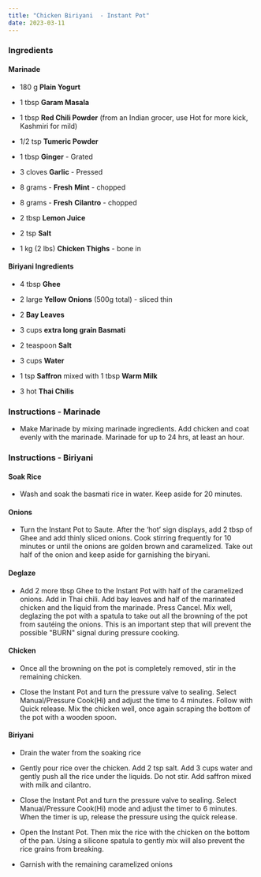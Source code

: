 ```yaml
---
title: "Chicken Biriyani  - Instant Pot"
date: 2023-03-11
---
```


### Ingredients

#### Marinade

- 180 g **Plain Yogurt**

- 1 tbsp **Garam Masala**

- 1 tbsp **Red Chili Powder** (from an Indian grocer, use Hot for more kick, Kashmiri for mild)

- 1/2 tsp **Tumeric Powder**

- 1 tbsp **Ginger** - Grated

- 3 cloves **Garlic** - Pressed

- 8 grams - **Fresh** **Mint** - chopped

- 8 grams - **Fresh** **Cilantro** - chopped

- 2 tbsp **Lemon Juice**

- 2 tsp **Salt**

- 1 kg (2 lbs) **Chicken Thighs** - bone in

#### Biriyani Ingredients

- 4 tbsp **Ghee**

- 2 large **Yellow Onions** (500g total) - sliced thin

- 2 **Bay Leaves**

- 3 cups **extra long grain Basmati**

- 2 teaspoon **Salt**

- 3 cups **Water**

- 1 tsp **Saffron** mixed with 1 tbsp **Warm Milk**

- 3 hot **Thai Chilis**

### Instructions - Marinade

- Make Marinade by mixing marinade ingredients. Add chicken and coat evenly with the marinade. Marinade for up to 24 hrs, at least an hour.

### Instructions - Biriyani

#### Soak Rice

- Wash and soak the basmati rice in water. Keep aside for 20 minutes.

#### Onions

- Turn the Instant Pot to Saute. After the ‘hot’ sign displays, add 2 tbsp of Ghee and add thinly sliced onions. Cook stirring frequently for 10 minutes or until the onions are golden brown and caramelized. Take out half of the onion and keep aside for garnishing the biryani. 

#### Deglaze

- Add 2 more tbsp Ghee to the Instant Pot with half of the caramelized onions. Add in Thai chili. Add bay leaves and half of the marinated chicken and the liquid from the marinade. Press Cancel. Mix well, deglazing the pot with a spatula to take out all the browning of the pot from sautéing the onions. This is an important step that will prevent the possible "BURN" signal during pressure cooking.

#### Chicken

- Once all the browning on the pot is completely removed, stir in the remaining chicken.  

- Close the Instant Pot and turn the pressure valve to sealing. Select Manual/Pressure Cook(Hi) and adjust the time to 4 minutes. Follow with Quick release. Mix the chicken well, once again scraping the bottom of the pot with a wooden spoon. 

#### Biriyani

- Drain the water from the soaking rice

- Gently pour rice over the chicken. Add 2 tsp salt. Add 3 cups water and gently push all the rice under the liquids. Do not stir. Add saffron mixed with milk and cilantro.

- Close the Instant Pot and turn the pressure valve to sealing. Select Manual/Pressure Cook(Hi) mode and adjust the timer to 6 minutes. When the timer is up, release the pressure using the quick release.

- Open the Instant Pot. Then mix the rice with the chicken on the bottom of the pan. Using a silicone spatula to gently mix will also prevent the rice grains from breaking. 

- Garnish with the remaining caramelized onions

